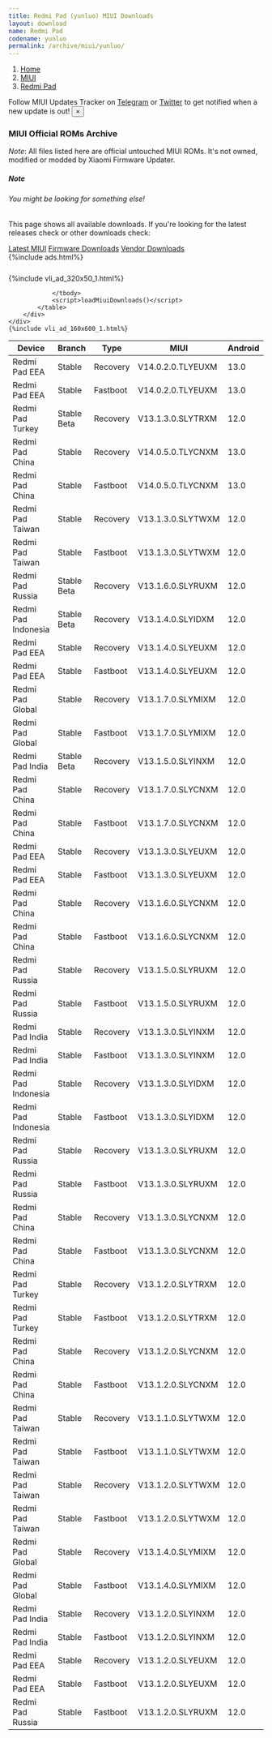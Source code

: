 ```yaml
---
title: Redmi Pad (yunluo) MIUI Downloads
layout: download
name: Redmi Pad
codename: yunluo
permalink: /archive/miui/yunluo/
---
```

<nav aria-label="breadcrumb">
    <ol class="breadcrumb">
        <li class="breadcrumb-item"><a href="/">Home</a></li>
        <li class="breadcrumb-item"><a href="/miui/">MIUI</a></li>
        <li class="breadcrumb-item active" aria-current="page"><a href="/miui/yunluo/">Redmi Pad</a></li>
    </ol>
</nav>
<div class="alert alert-primary alert-dismissible fade show" role="alert">
    Follow MIUI Updates Tracker on <a href="https://t.me/MIUIUpdatesTracker" class="alert-link">Telegram</a>
     or <a href="https://twitter.com/MiFwUpdater" class="alert-link">Twitter</a> to get notified when a new update is out!
    <button type="button" class="close" data-dismiss="alert" aria-label="Close">
        <span aria-hidden="true">&times;</span>
    </button>
</div>

### MIUI Official ROMs Archive
*Note*: All files listed here are official untouched MIUI ROMs. It's not owned, modified or modded by Xiaomi Firmware Updater.
<div class="card">
  <div class="card-body">
    <h5 class="card-title">Note</h5>
    <h6 class="card-subtitle mb-2 text-muted">You might be looking for something else!</h6>
    <p class="card-text">This page shows all available downloads.
     If you're looking for the latest releases check or other downloads check:</p>
    <a href="/miui/yunluo/" class="card-link">Latest MIUI</a>
    <a href="/firmware/yunluo/" class="card-link">Firmware Downloads</a>
    <a href="/vendor/yunluo/" class="card-link">Vendor Downloads</a>
  </div>
</div>
{%include ads.html%}
<div class="row justify-content-center">
    <div class="col-10">
        <div class="table-responsive-md" style="margin-top: 25px;">
            {%include vli_ad_320x50_1.html%}
            <table id="miui" class="display dt-responsive nowrap compact table table-striped table-hover table-sm">
                <thead class="thead-dark">
                    <tr>
                        <th data-ref="device">Device</th>
                        <th data-ref="branch">Branch</th>
                        <th data-ref="type">Type</th>
                        <th data-ref="miui">MIUI</th>
                        <th data-ref="android">Android</th>
                        <th data-ref="size">Size</th>
                        <th data-ref="size">Date</th>
                        <th data-ref="link">Link</th>
                    </tr>
                </thead>
                <tbody>
                <tr><td>Redmi Pad EEA</td><td>Stable</td><td>Recovery</td><td>V14.0.2.0.TLYEUXM</td><td>13.0</td><td>4.0 GB</td><td>2023-03-28</td><td><a href="/miui/yunluo/stable/V14.0.2.0.TLYEUXM/">Download</a></td></tr>
<tr><td>Redmi Pad EEA</td><td>Stable</td><td>Fastboot</td><td>V14.0.2.0.TLYEUXM</td><td>13.0</td><td>4.5 GB</td><td>2023-03-22</td><td><a href="/miui/yunluo/stable/V14.0.2.0.TLYEUXM/">Download</a></td></tr>
<tr><td>Redmi Pad Turkey</td><td>Stable Beta</td><td>Recovery</td><td>V13.1.3.0.SLYTRXM</td><td>12.0</td><td>3.5 GB</td><td>2023-02-28</td><td><a href="/miui/yunluo/stable beta/V13.1.3.0.SLYTRXM/">Download</a></td></tr>
<tr><td>Redmi Pad China</td><td>Stable</td><td>Recovery</td><td>V14.0.5.0.TLYCNXM</td><td>13.0</td><td>4.2 GB</td><td>2023-02-24</td><td><a href="/miui/yunluo/stable/V14.0.5.0.TLYCNXM/">Download</a></td></tr>
<tr><td>Redmi Pad China</td><td>Stable</td><td>Fastboot</td><td>V14.0.5.0.TLYCNXM</td><td>13.0</td><td>4.9 GB</td><td>2023-02-16</td><td><a href="/miui/yunluo/stable/V14.0.5.0.TLYCNXM/">Download</a></td></tr>
<tr><td>Redmi Pad Taiwan</td><td>Stable</td><td>Recovery</td><td>V13.1.3.0.SLYTWXM</td><td>12.0</td><td>3.5 GB</td><td>2023-02-21</td><td><a href="/miui/yunluo/stable/V13.1.3.0.SLYTWXM/">Download</a></td></tr>
<tr><td>Redmi Pad Taiwan</td><td>Stable</td><td>Fastboot</td><td>V13.1.3.0.SLYTWXM</td><td>12.0</td><td>4.3 GB</td><td>2023-02-08</td><td><a href="/miui/yunluo/stable/V13.1.3.0.SLYTWXM/">Download</a></td></tr>
<tr><td>Redmi Pad Russia</td><td>Stable Beta</td><td>Recovery</td><td>V13.1.6.0.SLYRUXM</td><td>12.0</td><td>3.5 GB</td><td>2023-02-14</td><td><a href="/miui/yunluo/stable beta/V13.1.6.0.SLYRUXM/">Download</a></td></tr>
<tr><td>Redmi Pad Indonesia</td><td>Stable Beta</td><td>Recovery</td><td>V13.1.4.0.SLYIDXM</td><td>12.0</td><td>3.5 GB</td><td>2023-02-14</td><td><a href="/miui/yunluo/stable beta/V13.1.4.0.SLYIDXM/">Download</a></td></tr>
<tr><td>Redmi Pad EEA</td><td>Stable</td><td>Recovery</td><td>V13.1.4.0.SLYEUXM</td><td>12.0</td><td>3.5 GB</td><td>2023-02-10</td><td><a href="/miui/yunluo/stable/V13.1.4.0.SLYEUXM/">Download</a></td></tr>
<tr><td>Redmi Pad EEA</td><td>Stable</td><td>Fastboot</td><td>V13.1.4.0.SLYEUXM</td><td>12.0</td><td>4.3 GB</td><td>2023-01-30</td><td><a href="/miui/yunluo/stable/V13.1.4.0.SLYEUXM/">Download</a></td></tr>
<tr><td>Redmi Pad Global</td><td>Stable</td><td>Recovery</td><td>V13.1.7.0.SLYMIXM</td><td>12.0</td><td>3.7 GB</td><td>2023-01-30</td><td><a href="/miui/yunluo/stable/V13.1.7.0.SLYMIXM/">Download</a></td></tr>
<tr><td>Redmi Pad Global</td><td>Stable</td><td>Fastboot</td><td>V13.1.7.0.SLYMIXM</td><td>12.0</td><td>4.3 GB</td><td>2023-01-16</td><td><a href="/miui/yunluo/stable/V13.1.7.0.SLYMIXM/">Download</a></td></tr>
<tr><td>Redmi Pad India</td><td>Stable Beta</td><td>Recovery</td><td>V13.1.5.0.SLYINXM</td><td>12.0</td><td>3.5 GB</td><td>2023-01-29</td><td><a href="/miui/yunluo/stable beta/V13.1.5.0.SLYINXM/">Download</a></td></tr>
<tr><td>Redmi Pad China</td><td>Stable</td><td>Recovery</td><td>V13.1.7.0.SLYCNXM</td><td>12.0</td><td>4.1 GB</td><td>2022-12-28</td><td><a href="/miui/yunluo/stable/V13.1.7.0.SLYCNXM/">Download</a></td></tr>
<tr><td>Redmi Pad China</td><td>Stable</td><td>Fastboot</td><td>V13.1.7.0.SLYCNXM</td><td>12.0</td><td>4.9 GB</td><td>2022-12-23</td><td><a href="/miui/yunluo/stable/V13.1.7.0.SLYCNXM/">Download</a></td></tr>
<tr><td>Redmi Pad EEA</td><td>Stable</td><td>Recovery</td><td>V13.1.3.0.SLYEUXM</td><td>12.0</td><td>3.5 GB</td><td>2022-12-24</td><td><a href="/miui/yunluo/stable/V13.1.3.0.SLYEUXM/">Download</a></td></tr>
<tr><td>Redmi Pad EEA</td><td>Stable</td><td>Fastboot</td><td>V13.1.3.0.SLYEUXM</td><td>12.0</td><td>4.3 GB</td><td>2022-12-16</td><td><a href="/miui/yunluo/stable/V13.1.3.0.SLYEUXM/">Download</a></td></tr>
<tr><td>Redmi Pad China</td><td>Stable</td><td>Recovery</td><td>V13.1.6.0.SLYCNXM</td><td>12.0</td><td>4.1 GB</td><td>2022-12-16</td><td><a href="/miui/yunluo/stable/V13.1.6.0.SLYCNXM/">Download</a></td></tr>
<tr><td>Redmi Pad China</td><td>Stable</td><td>Fastboot</td><td>V13.1.6.0.SLYCNXM</td><td>12.0</td><td>4.9 GB</td><td>2022-12-11</td><td><a href="/miui/yunluo/stable/V13.1.6.0.SLYCNXM/">Download</a></td></tr>
<tr><td>Redmi Pad Russia</td><td>Stable</td><td>Recovery</td><td>V13.1.5.0.SLYRUXM</td><td>12.0</td><td>3.5 GB</td><td>2022-12-16</td><td><a href="/miui/yunluo/stable/V13.1.5.0.SLYRUXM/">Download</a></td></tr>
<tr><td>Redmi Pad Russia</td><td>Stable</td><td>Fastboot</td><td>V13.1.5.0.SLYRUXM</td><td>12.0</td><td>4.5 GB</td><td>2022-12-11</td><td><a href="/miui/yunluo/stable/V13.1.5.0.SLYRUXM/">Download</a></td></tr>
<tr><td>Redmi Pad India</td><td>Stable</td><td>Recovery</td><td>V13.1.3.0.SLYINXM</td><td>12.0</td><td>3.5 GB</td><td>2022-11-21</td><td><a href="/miui/yunluo/stable/V13.1.3.0.SLYINXM/">Download</a></td></tr>
<tr><td>Redmi Pad India</td><td>Stable</td><td>Fastboot</td><td>V13.1.3.0.SLYINXM</td><td>12.0</td><td>4.2 GB</td><td>2022-11-10</td><td><a href="/miui/yunluo/stable/V13.1.3.0.SLYINXM/">Download</a></td></tr>
<tr><td>Redmi Pad Indonesia</td><td>Stable</td><td>Recovery</td><td>V13.1.3.0.SLYIDXM</td><td>12.0</td><td>3.5 GB</td><td>2022-11-17</td><td><a href="/miui/yunluo/stable/V13.1.3.0.SLYIDXM/">Download</a></td></tr>
<tr><td>Redmi Pad Indonesia</td><td>Stable</td><td>Fastboot</td><td>V13.1.3.0.SLYIDXM</td><td>12.0</td><td>4.3 GB</td><td>2022-10-25</td><td><a href="/miui/yunluo/stable/V13.1.3.0.SLYIDXM/">Download</a></td></tr>
<tr><td>Redmi Pad Russia</td><td>Stable</td><td>Recovery</td><td>V13.1.3.0.SLYRUXM</td><td>12.0</td><td>3.5 GB</td><td>2022-11-14</td><td><a href="/miui/yunluo/stable/V13.1.3.0.SLYRUXM/">Download</a></td></tr>
<tr><td>Redmi Pad Russia</td><td>Stable</td><td>Fastboot</td><td>V13.1.3.0.SLYRUXM</td><td>12.0</td><td>4.5 GB</td><td>2022-11-05</td><td><a href="/miui/yunluo/stable/V13.1.3.0.SLYRUXM/">Download</a></td></tr>
<tr><td>Redmi Pad China</td><td>Stable</td><td>Recovery</td><td>V13.1.3.0.SLYCNXM</td><td>12.0</td><td>4.0 GB</td><td>2022-11-07</td><td><a href="/miui/yunluo/stable/V13.1.3.0.SLYCNXM/">Download</a></td></tr>
<tr><td>Redmi Pad China</td><td>Stable</td><td>Fastboot</td><td>V13.1.3.0.SLYCNXM</td><td>12.0</td><td>4.9 GB</td><td>2022-11-03</td><td><a href="/miui/yunluo/stable/V13.1.3.0.SLYCNXM/">Download</a></td></tr>
<tr><td>Redmi Pad Turkey</td><td>Stable</td><td>Recovery</td><td>V13.1.2.0.SLYTRXM</td><td>12.0</td><td>3.5 GB</td><td>2022-11-01</td><td><a href="/miui/yunluo/stable/V13.1.2.0.SLYTRXM/">Download</a></td></tr>
<tr><td>Redmi Pad Turkey</td><td>Stable</td><td>Fastboot</td><td>V13.1.2.0.SLYTRXM</td><td>12.0</td><td>4.3 GB</td><td>2022-10-25</td><td><a href="/miui/yunluo/stable/V13.1.2.0.SLYTRXM/">Download</a></td></tr>
<tr><td>Redmi Pad China</td><td>Stable</td><td>Recovery</td><td>V13.1.2.0.SLYCNXM</td><td>12.0</td><td>4.0 GB</td><td>2022-10-27</td><td><a href="/miui/yunluo/stable/V13.1.2.0.SLYCNXM/">Download</a></td></tr>
<tr><td>Redmi Pad China</td><td>Stable</td><td>Fastboot</td><td>V13.1.2.0.SLYCNXM</td><td>12.0</td><td>4.9 GB</td><td>2022-10-19</td><td><a href="/miui/yunluo/stable/V13.1.2.0.SLYCNXM/">Download</a></td></tr>
<tr><td>Redmi Pad Taiwan</td><td>Stable</td><td>Recovery</td><td>V13.1.1.0.SLYTWXM</td><td>12.0</td><td>3.5 GB</td><td>2022-10-27</td><td><a href="/miui/yunluo/stable/V13.1.1.0.SLYTWXM/">Download</a></td></tr>
<tr><td>Redmi Pad Taiwan</td><td>Stable</td><td>Fastboot</td><td>V13.1.1.0.SLYTWXM</td><td>12.0</td><td>4.3 GB</td><td>2022-09-07</td><td><a href="/miui/yunluo/stable/V13.1.1.0.SLYTWXM/">Download</a></td></tr>
<tr><td>Redmi Pad Taiwan</td><td>Stable</td><td>Recovery</td><td>V13.1.2.0.SLYTWXM</td><td>12.0</td><td>3.5 GB</td><td>2022-10-26</td><td><a href="/miui/yunluo/stable/V13.1.2.0.SLYTWXM/">Download</a></td></tr>
<tr><td>Redmi Pad Taiwan</td><td>Stable</td><td>Fastboot</td><td>V13.1.2.0.SLYTWXM</td><td>12.0</td><td>4.3 GB</td><td>2022-10-19</td><td><a href="/miui/yunluo/stable/V13.1.2.0.SLYTWXM/">Download</a></td></tr>
<tr><td>Redmi Pad Global</td><td>Stable</td><td>Recovery</td><td>V13.1.4.0.SLYMIXM</td><td>12.0</td><td>3.7 GB</td><td>2022-10-05</td><td><a href="/miui/yunluo/stable/V13.1.4.0.SLYMIXM/">Download</a></td></tr>
<tr><td>Redmi Pad Global</td><td>Stable</td><td>Fastboot</td><td>V13.1.4.0.SLYMIXM</td><td>12.0</td><td>4.3 GB</td><td>2022-09-22</td><td><a href="/miui/yunluo/stable/V13.1.4.0.SLYMIXM/">Download</a></td></tr>
<tr><td>Redmi Pad India</td><td>Stable</td><td>Recovery</td><td>V13.1.2.0.SLYINXM</td><td>12.0</td><td>3.5 GB</td><td>2022-10-05</td><td><a href="/miui/yunluo/stable/V13.1.2.0.SLYINXM/">Download</a></td></tr>
<tr><td>Redmi Pad India</td><td>Stable</td><td>Fastboot</td><td>V13.1.2.0.SLYINXM</td><td>12.0</td><td>4.2 GB</td><td>2022-09-27</td><td><a href="/miui/yunluo/stable/V13.1.2.0.SLYINXM/">Download</a></td></tr>
<tr><td>Redmi Pad EEA</td><td>Stable</td><td>Recovery</td><td>V13.1.2.0.SLYEUXM</td><td>12.0</td><td>3.5 GB</td><td>2022-10-04</td><td><a href="/miui/yunluo/stable/V13.1.2.0.SLYEUXM/">Download</a></td></tr>
<tr><td>Redmi Pad EEA</td><td>Stable</td><td>Fastboot</td><td>V13.1.2.0.SLYEUXM</td><td>12.0</td><td>4.3 GB</td><td>2022-09-27</td><td><a href="/miui/yunluo/stable/V13.1.2.0.SLYEUXM/">Download</a></td></tr>
<tr><td>Redmi Pad Russia</td><td>Stable</td><td>Fastboot</td><td>V13.1.2.0.SLYRUXM</td><td>12.0</td><td>347 Bytes</td><td>2022-09-29</td><td><a href="/miui/yunluo/stable/V13.1.2.0.SLYRUXM/">Download</a></td></tr>

                </tbody>
                <script>loadMiuiDownloads()</script>
            </table>
        </div>
    </div>
    {%include vli_ad_160x600_1.html%}
</div>
